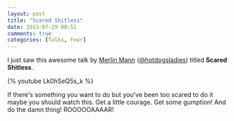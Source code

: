 ```yaml
---
layout: post
title: "Scared Shitless"
date: 2013-07-29 08:51
comments: true
categories: [Talks, Fear]
---
```


I just saw this awesome talk by [Merlin Mann](http://www.43folders.com/) ([@hotdogsladies](https://twitter.com/hotdogsladies)) titled **Scared Shitless**.

{% youtube Lk0hSeQ5s_k %}

If there's something you want to do but you've been too scared to do it maybe you should watch this. Get a little courage. Get some gumption! And do the damn thing! ROOOOOAAAAR!
